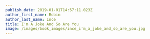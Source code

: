 ```yaml
---
publish_date: 2019-01-01T14:57:11.023Z
author_first_name: Robin
author_last_name: Ince
title: I'm A Joke And So Are You
image: /images/book_images/ince_i'm_a_joke_and_so_are_you.jpg
---
```

